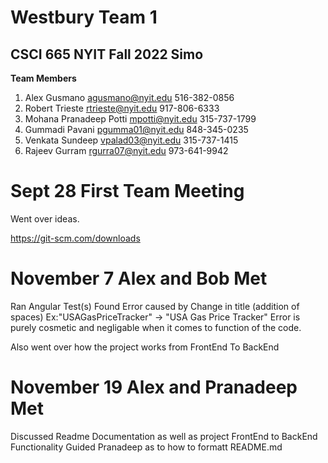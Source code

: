 
# Westbury Team 1 
## CSCI 665 NYIT Fall 2022 Simo


**Team Members** <br>
 1. Alex Gusmano	agusmano@nyit.edu	516-382-0856<br>
 2. Robert Trieste	rtrieste@nyit.edu	917-806-6333<br>
 3. Mohana Pranadeep Potti	mpotti@nyit.edu	315-737-1799<br>
 4. Gummadi Pavani	pgumma01@nyit.edu	848-345-0235<br>
 5. Venkata Sundeep	vpalad03@nyit.edu	315-737-1415<br>
 6. Rajeev Gurram	rgurra07@nyit.edu	973-641-9942<br>




# Sept 28 First Team Meeting

Went over ideas.

https://git-scm.com/downloads
    
# November 7 Alex and Bob Met

Ran Angular Test(s)
Found Error caused by Change in title (addition of spaces)
Ex:"USAGasPriceTracker" -> "USA Gas Price Tracker"
Error is purely cosmetic and negligable when it comes to function of the code.

Also went over how the project works from FrontEnd To BackEnd

# November 19 Alex and Pranadeep Met

Discussed Readme Documentation as well as project FrontEnd to BackEnd Functionality
Guided Pranadeep as to how to formatt README.md



```python

```
